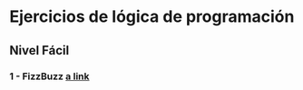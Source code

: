 # Ejercicios de lógica de programación 

## Nivel Fácil

### 1 - FizzBuzz [a link](https://github.com/user/repo/blob/branch/other_file.md)

